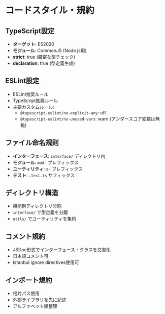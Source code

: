# コードスタイル・規約

## TypeScript設定
- **ターゲット**: ES2020
- **モジュール**: CommonJS (Node.js用)
- **strict**: true (厳密な型チェック)
- **declaration**: true (型定義生成)

## ESLint設定
- ESLint推奨ルール
- TypeScript推奨ルール
- 主要カスタムルール:
  - `@typescript-eslint/no-explicit-any`: off
  - `@typescript-eslint/no-unused-vars`: warn (アンダースコア変数は無視)

## ファイル命名規則
- **インターフェース**: `interface/` ディレクトリ内
- **モジュール**: `mod-` プレフィックス
- **ユーティリティ**: `x-` プレフィックス
- **テスト**: `.test.ts` サフィックス

## ディレクトリ構造
- 機能別ディレクトリ分割
- `interface/` で型定義を分離
- `utils/` でユーティリティを集約

## コメント規約
- JSDoc形式でインターフェース・クラスを文書化
- 日本語コメント可
- Istanbul ignore directives使用可

## インポート規約
- 相対パス使用
- 外部ライブラリを先に記述
- アルファベット順整理